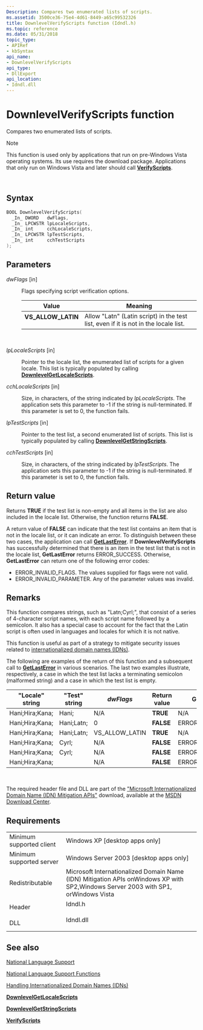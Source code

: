 ```yaml
---
Description: Compares two enumerated lists of scripts.
ms.assetid: 3500ce36-75e4-4d61-8449-a65c99532326
title: DownlevelVerifyScripts function (Idndl.h)
ms.topic: reference
ms.date: 05/31/2018
topic_type: 
- APIRef
- kbSyntax
api_name: 
- DownlevelVerifyScripts
api_type: 
- DllExport
api_location: 
- Idndl.dll
---
```


# DownlevelVerifyScripts function

Compares two enumerated lists of scripts.

> [!Note]  
> This function is used only by applications that run on pre-Windows Vista operating systems. Its use requires the download package. Applications that only run on Windows Vista and later should call [**VerifyScripts**](/windows/desktop/api/Winnls/nf-winnls-verifyscripts).

 

## Syntax


```C++
BOOL DownlevelVerifyScripts(
  _In_ DWORD   dwFlags,
  _In_ LPCWSTR lpLocaleScripts,
  _In_ int     cchLocaleScripts,
  _In_ LPCWSTR lpTestScripts,
  _In_ int     cchTestScripts
);
```



## Parameters

<dl> <dt>

*dwFlags* \[in\]
</dt> <dd>

Flags specifying script verification options.



| Value                                                                                                                                                             | Meaning                                                                                        |
|-------------------------------------------------------------------------------------------------------------------------------------------------------------------|------------------------------------------------------------------------------------------------|
| <span id="VS_ALLOW_LATIN"></span><span id="vs_allow_latin"></span><dl> <dt>**VS\_ALLOW\_LATIN**</dt> </dl> | Allow "Latn" (Latin script) in the test list, even if it is not in the locale list.<br/> |



 

</dd> <dt>

*lpLocaleScripts* \[in\]
</dt> <dd>

Pointer to the locale list, the enumerated list of scripts for a given locale. This list is typically populated by calling [**DownlevelGetLocaleScripts**](downlevelgetlocalescripts.md).

</dd> <dt>

*cchLocaleScripts* \[in\]
</dt> <dd>

Size, in characters, of the string indicated by *lpLocaleScripts*. The application sets this parameter to -1 if the string is null-terminated. If this parameter is set to 0, the function fails.

</dd> <dt>

*lpTestScripts* \[in\]
</dt> <dd>

Pointer to the test list, a second enumerated list of scripts. This list is typically populated by calling [**DownlevelGetStringScripts**](downlevelgetstringscripts.md).

</dd> <dt>

*cchTestScripts* \[in\]
</dt> <dd>

Size, in characters, of the string indicated by *lpTestScripts*. The application sets this parameter to -1 if the string is null-terminated. If this parameter is set to 0, the function fails.

</dd> </dl>

## Return value

Returns **TRUE** if the test list is non-empty and all items in the list are also included in the locale list. Otherwise, the function returns **FALSE**.

A return value of **FALSE** can indicate that the test list contains an item that is not in the locale list, or it can indicate an error. To distinguish between these two cases, the application can call [**GetLastError**](https://msdn.microsoft.com/library/ms679360(v=VS.85).aspx). If **DownlevelVerifyScripts** has successfully determined that there is an item in the test list that is not in the locale list, **GetLastError** returns ERROR\_SUCCESS. Otherwise, **GetLastError** can return one of the following error codes:

-   ERROR\_INVALID\_FLAGS. The values supplied for flags were not valid.
-   ERROR\_INVALID\_PARAMETER. Any of the parameter values was invalid.

## Remarks

This function compares strings, such as "Latn;Cyrl;", that consist of a series of 4-character script names, with each script name followed by a semicolon. It also has a special case to account for the fact that the Latin script is often used in languages and locales for which it is not native.

This function is useful as part of a strategy to mitigate security issues related to [internationalized domain names (IDNs)](handling-internationalized-domain-names--idns.md).

The following are examples of the return of this function and a subsequent call to [**GetLastError**](https://msdn.microsoft.com/library/ms679360(v=VS.85).aspx) in various scenarios. The last two examples illustrate, respectively, a case in which the test list lacks a terminating semicolon (malformed string) and a case in which the test list is empty.



| "Locale" string | "Test" string | *dwFlags*        | Return value | GetLastError return       |
|-----------------|---------------|------------------|--------------|---------------------------|
| Hani;Hira;Kana; | Hani;         | N/A              | **TRUE**     | N/A                       |
| Hani;Hira;Kana; | Hani;Latn;    | 0                | **FALSE**    | ERROR\_SUCCESS            |
| Hani;Hira;Kana; | Hani;Latn;    | VS\_ALLOW\_LATIN | **TRUE**     | N/A                       |
| Hani;Hira;Kana; | Cyrl;         | N/A              | **FALSE**    | ERROR\_SUCCESS            |
| Hani;Hira;Kana; | Cyrl;         | N/A              | **FALSE**    | ERROR\_INVALID\_PARAMETER |
| Hani;Hira;Kana; |               | N/A              | **FALSE**    | ERROR\_SUCCESS            |



 

The required header file and DLL are part of the ["Microsoft Internationalized Domain Name (IDN) Mitigation APIs"](https://www.microsoft.com/downloads/details.aspx?FamilyID=AD6158D7-DDBA-416A-9109-07607425A815&displaylang=en) download, available at the [MSDN Download Center](https://www.microsoft.com/?ref=go).

## Requirements



|                                     |                                                                                                                                              |
|-------------------------------------|----------------------------------------------------------------------------------------------------------------------------------------------|
| Minimum supported client<br/> | Windows XP \[desktop apps only\]<br/>                                                                                                  |
| Minimum supported server<br/> | Windows Server 2003 \[desktop apps only\]<br/>                                                                                         |
| Redistributable<br/>          | Microsoft Internationalized Domain Name (IDN) Mitigation APIs onWindows XP with SP2,Windows Server 2003 with SP1, orWindows Vista<br/> |
| Header<br/>                   | <dl> <dt>Idndl.h</dt> </dl>                                                           |
| DLL<br/>                      | <dl> <dt>Idndl.dll</dt> </dl>                                                         |



## See also

<dl> <dt>

[National Language Support](national-language-support.md)
</dt> <dt>

[National Language Support Functions](national-language-support-functions.md)
</dt> <dt>

[Handling Internationalized Domain Names (IDNs)](handling-internationalized-domain-names--idns.md)
</dt> <dt>

[**DownlevelGetLocaleScripts**](downlevelgetlocalescripts.md)
</dt> <dt>

[**DownlevelGetStringScripts**](downlevelgetstringscripts.md)
</dt> <dt>

[**VerifyScripts**](/windows/desktop/api/Winnls/nf-winnls-verifyscripts)
</dt> </dl>

 

 




